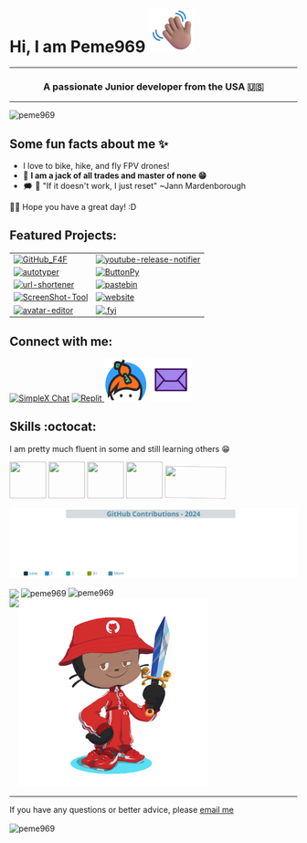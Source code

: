# Hi, I am Peme969 ![👋](wave.png)
<hr>
<h3 align="center">A passionate Junior developer from the USA 🇺🇸</h3>
<hr>
<p align="left"><img src="https://komarev.com/ghpvc/?username=peme969&label=Profile%20views&color=0e75b6&style=flat" alt="peme969"/></p>

## Some fun facts about me ✨
- I love to bike, hike, and fly FPV drones!
- 🤯 **I am a jack of all trades and master of none 😁**
- 🗯 🌟 "If it doesn't work, I just reset" ~Jann Mardenborough
  
 🙋‍♂️ Hope you have a great day! :D
## Featured Projects:
<table>
  <tr>
    <td>
      <a href="https://github.com/peme969/GitHub_F4F">
        <img src="https://github-readme-stats.vercel.app/api/pin/?username=peme969&repo=GitHub_F4F&theme=tokyonight" alt="GitHub_F4F"/>
      </a>
    </td>
    <td>
      <a href="https://github.com/peme969/youtube-release-notifier">
        <img src="https://github-readme-stats.vercel.app/api/pin/?username=peme969&repo=youtube-release-notifier&theme=tokyonight" alt="youtube-release-notifier"/>
      </a>
    </td>
  </tr>
  <tr>
    <td>
      <a href="https://github.com/peme969/AutoTyper">
        <img src="https://github-readme-stats.vercel.app/api/pin/?username=peme969&repo=autotyper&theme=tokyonight" alt="autotyper"/>
      </a>
    </td>
    <td>
      <a href="https://github.com/peme969/ButtonPy">
        <img src="https://github-readme-stats.vercel.app/api/pin/?username=peme969&repo=ButtonPy&theme=tokyonight" alt="ButtonPy"/>
      </a>
    </td>
  </tr>
  <tr>
    <td>
      <a href="https://github.com/peme969/url-shortener">
        <img src="https://github-readme-stats.vercel.app/api/pin/?username=peme969&repo=url-shortener&theme=tokyonight" alt="url-shortener"/>
      </a>
    </td>
    <td>
      <a href="https://github.com/peme969/pastebin">
        <img src="https://github-readme-stats.vercel.app/api/pin/?username=peme969&repo=pastebin&theme=tokyonight" alt="pastebin"/>
      </a>
    </td>
  </tr>
  <tr>
    <td>
      <a href="https://github.com/peme969/ScreenShot-Tool">
        <img src="https://github-readme-stats.vercel.app/api/pin/?username=peme969&repo=ScreenShot-Tool&theme=tokyonight" alt="ScreenShot-Tool"/>
      </a>
    </td>
    <td>
      <a href="https://github.com/peme969/website">
        <img src="https://github-readme-stats.vercel.app/api/pin/?username=peme969&repo=website&theme=tokyonight" alt="website"/>
      </a>
    </td>
  </tr>
  <tr>
    <td>
      <a href="https://github.com/peme969/avatar-editor">
        <img src="https://github-readme-stats.vercel.app/api/pin/?username=peme969&repo=avatar-editor&theme=tokyonight" alt="avatar-editor"/>
      </a>
    </td>
    <td>
      <a href="https://github.com/peme969/.fyi">
        <img src="https://github-readme-stats.vercel.app/api/pin/?username=peme969&repo=.fyi&theme=tokyonight" alt=".fyi"/>
      </a>
    </td>
  </tr>
</table>

## Connect with me:
<a target="_blank" alt="SimpleX Chat" href="https://simplex.chat/contact#/?v=2-7&smp=smp%3A%2F%2F0YuTwO05YJWS8rkjn9eLJDjQhFKvIYd8d4xG8X1blIU%3D%40smp8.simplex.im%2Fg8jwO18SopGJuvM3R_bJvqo2ti0roJkY%23%2F%3Fv%3D1-3%26dh%3DMCowBQYDK2VuAyEAYCoMstD4dvDkWriGbHBgAztUIgIeDupXgh81TL7lYnY%253D%26srv%3Dbeccx4yfxxbvyhqypaavemqurytl6hozr47wfc7uuecacjqdvwpw2xid.onion"><img src="https://upload.wikimedia.org/wikipedia/en/8/81/SimpleX_Logo.png" width="75" height="75" alt="SimpleX Chat"/></a>
<a href="https://replit.com/@muskbot" alt="Replit" target="_blank">
<img src="https://upload.wikimedia.org/wikipedia/commons/thumb/7/78/New_Replit_Logo.svg/1200px-New_Replit_Logo.svg.png" width="75" height="75" id="replit" alt="Replit" />
</a>
<a href="https://keybase.io/peme969" alt="Keybase" target="_blank"><img src="https://raw.githubusercontent.com/peme969/peme969/refs/heads/main/Keybase_logo_official.png" width="75" height="75" alt="Keybase" /></a>
<a href="mailto:github@peme969.dev" alt="Email" target="_blank"><img src="https://raw.githubusercontent.com/peme969/peme969/refs/heads/main/mail.png" width="75" height="75" alt="Email" /></a>
## Skills :octocat:
I am pretty much fluent in some and still learning others 😁
<div style='display:inline-block;'>
<img src='https://github-production-user-asset-6210df.s3.amazonaws.com/74038190/238200426-29fd6286-4e7b-4d6c-818f-c4765d5e39a9.gif?X-Amz-Algorithm=AWS4-HMAC-SHA256&X-Amz-Credential=AKIAVCODYLSA53PQK4ZA%2F20241212%2Fus-east-1%2Fs3%2Faws4_request&X-Amz-Date=20241212T170535Z&X-Amz-Expires=300&X-Amz-Signature=8a05cb6824a50bc42fbfd1dcb0fba9da309d6abb66692eee86b34457f561ac32&X-Amz-SignedHeaders=host' style='width:64px;height:64px;'/>
<img src='https://github-production-user-asset-6210df.s3.amazonaws.com/74038190/238200428-67f477ed-6624-42da-99f0-1a7b1a16eecb.gif?X-Amz-Algorithm=AWS4-HMAC-SHA256&X-Amz-Credential=AKIAVCODYLSA53PQK4ZA%2F20241212%2Fus-east-1%2Fs3%2Faws4_request&X-Amz-Date=20241212T170538Z&X-Amz-Expires=300&X-Amz-Signature=452e2a869012798e25339422902e1bc118fa2775fbd4903f5b5281bd83061890&X-Amz-SignedHeaders=host' style='width:64px;height:64px;'/>
<img src='https://user-images.githubusercontent.com/74038190/212257472-08e52665-c503-4bd9-aa20-f5a4dae769b5.gif' style='width:64px;height:64px;'/>
<img src='https://user-images.githubusercontent.com/74038190/212257454-16e3712e-945a-4ca2-b238-408ad0bf87e6.gif' style='width:64px;height:64px;'/>
<img src='https://user-images.githubusercontent.com/74038190/212281775-b468df30-4edc-4bf8-a4ee-f52e1aaddc86.gif' style='width: 107px;
    height: 56px;
    transform: rotate(1deg);'/>
</div>

![e](https://raw.githubusercontent.com/peme969/peme969/refs/heads/main/github_contributions_enhanced.svg)

<div style='display:inline-block;'>
<img height=300  align="center"src='https://github-readme-stats.vercel.app/api?username=peme969&show=reviews,discussions_started,discussions_answered,prs_merged,prs_merged_percentage&count_private=true&theme=blue-green&border_radius=10'/>
  <img src="https://github-readme-stats.vercel.app/api/top-langs/?username=peme969&theme=blue-green" alt="peme969" height=300 align=center />
  <img src="https://github-readme-streak-stats-salesp07.vercel.app/?user=peme969&count_private=true&theme=blue-green&border_radius=10" width=740 height=230 alt="peme969" />
<br>
<div style='display:flex;'>
<img height=330 src='https://stats.quine.sh/peme969/github?theme=dark'/><img align='right'src="https://raw.githubusercontent.com/peme969/peme969/refs/heads/main/octocat.png" alt="peme969" style='width:330px;height:330px;'/></div>
</div>

___________

If you have any questions or better advice, please [email me](https://mail.google.com/mail/u/0/?fs=1&tf=cm&to=hello@peme969.is-a.dev)

<img align="center" src="https://img.shields.io/badge/Made%20with-Markdown-1f425f.svg" alt="peme969" />
